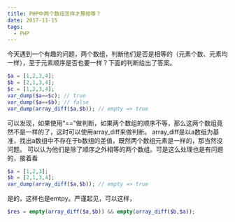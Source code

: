 ```yaml
---
title: PHP中两个数组怎样才算相等？
date: 2017-11-15
tags: 
  - PHP 
---
```

今天遇到一个有趣的问题，两个数组，判断他们是否是相等的（元素个数、元素均一样），至于元素顺序是否也要一样？下面的判断给出了答案。

```php
$a = [1,2,3,4];
$b = [2,1,3,4];
$c = [1,2,3,4];
var_dump($a==$c); // true
var_dump($a==$b); // false
var_dump(array_diff($a,$b)); // empty => true
```

可以发现，如果使用“==”做判断，如果两个数组的顺序不等，那么这两个数组竟然不是一样的了，这时可以使用array_diff来做判断。
array_diff是以a数组为基准，找出a数组中不存在于b数组的差值，既然两个数组元素是一样的，那当然没问题。
可以认为他们是除了顺序之外相等的两个数组。可是这么处理也是有问题的，接着看

```php
$a = [1,2,3];
$b = [2,1,3,4];
var_dump(array_diff($a,$b)); // empty => true
```

是的，这样也是emtpy。严谨起见，可以这样，

```php
$res = empty(array_diff($a,$b)) && empty(array_diff($b,$a));
```